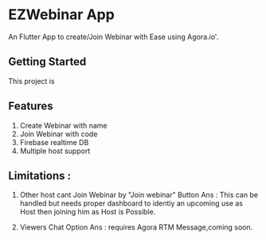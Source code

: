 # EZWebinar App

An Flutter App to create/Join Webinar with Ease using Agora.io'.

## Getting Started

This project is 

## Features
1. Create Webinar with name
2. Join Webinar with code
3. Firebase realtime DB 
4. Multiple host support


## Limitations : 
1. Other host cant Join Webinar by "Join webinar" Button 
Ans : This can be handled but needs proper dashboard to identiy an 
      upcoming use as Host then joining him as Host is Possible.

2. Viewers Chat Option
Ans : requires Agora RTM Message,coming soon.      

